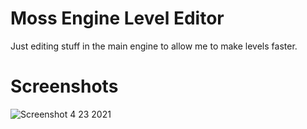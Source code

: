 # Moss Engine Level Editor
Just editing stuff in the main engine to allow me to make levels faster.

# Screenshots

![Screenshot 4 23 2021](https://github.com/cellos51/SDL-Game/blob/editor/screenshots/Capture.PNG?raw=true)
